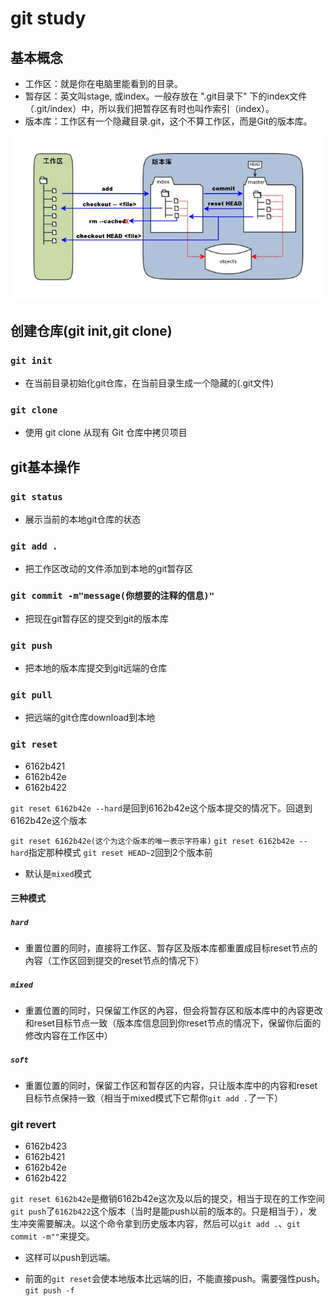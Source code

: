 # git study

## 基本概念

+ 工作区：就是你在电脑里能看到的目录。
+ 暂存区：英文叫stage, 或index。一般存放在 ".git目录下" 下的index文件（.git/index）中，所以我们把暂存区有时也叫作索引（index）。
+ 版本库：工作区有一个隐藏目录.git，这个不算工作区，而是Git的版本库。

![git1](images/git1.jpg "")

## 创建仓库(git init,git clone)

### `git init`

+ 在当前目录初始化git仓库，在当前目录生成一个隐藏的(.git文件)

### `git clone`

+ 使用 git clone 从现有 Git 仓库中拷贝项目

## git基本操作

### `git status`

+ 展示当前的本地git仓库的状态

### `git add .`

+ 把工作区改动的文件添加到本地的git暂存区

### `git commit -m"message(你想要的注释的信息)"`

+ 把现在git暂存区的提交到git的版本库

### `git push`

+ 把本地的版本库提交到git远端的仓库

### `git pull`

+ 把远端的git仓库download到本地

### `git reset`

+ 6162b421
+ 6162b42e
+ 6162b422

`git reset 6162b42e --hard`是回到6162b42e这个版本提交的情况下。回退到6162b42e这个版本


`git reset 6162b42e(这个为这个版本的唯一表示字符串)`
`git reset 6162b42e --hard`指定那种模式
`git reset HEAD~2`回到2个版本前

+ 默认是`mixed`模式

#### 三种模式

##### `hard`

+ 重置位置的同时，直接将工作区、暂存区及版本库都重置成目标reset节点的內容（工作区回到提交的reset节点的情况下）

##### `mixed`

+ 重置位置的同时，只保留工作区的內容，但会将暂存区和版本库中的內容更改和reset目标节点一致（版本库信息回到你reset节点的情况下，保留你后面的修改内容在工作区中）

##### `soft`

+ 重置位置的同时，保留工作区和暂存区的内容，只让版本库中的内容和reset目标节点保持一致（相当于mixed模式下它帮你`git add .`了一下）

### git revert

+ 6162b423
+ 6162b421
+ 6162b42e
+ 6162b422

`git reset 6162b42e`是撤销6162b42e这次及以后的提交，相当于现在的工作空间`git push`了`6162b422`这个版本（当时是能push以前的版本的。只是相当于），发生冲突需要解决。以这个命令拿到历史版本内容，然后可以`git add .`、`git commit -m""`来提交。

+ 这样可以push到远端。

+ 前面的`git reset`会使本地版本比远端的旧，不能直接push。需要强性push。`git push -f`

### 